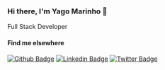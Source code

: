 ### Hi there, I'm Yago Marinho 👋

Full Stack Developer


#### Find me elsewhere 
[![Github Badge](https://img.shields.io/badge/-Github-000?style=flat-square&logo=Github&logoColor=white&link=https://github.com/yagomarinho)](https://github.com/yagomarinho)
[![Linkedin Badge](https://img.shields.io/badge/-LinkedIn-blue?style=flat-square&logo=Linkedin&logoColor=white&link=https://www.linkedin.com/in/yago-marinho/)](https://www.linkedin.com/in/yago-marinho/)
[![Twitter Badge](https://img.shields.io/badge/-Twitter-1ca0f1?style=flat-square&labelColor=1ca0f1&logo=twitter&logoColor=white&link=https://twitter.com/marinho_rj2)](https://twitter.com/marinho_rj2)

<!--
**yagomarinho/yagomarinho** is a ✨ _special_ ✨ repository because its `README.md` (this file) appears on your GitHub profile.

Here are some ideas to get you started:

- 🔭 I’m currently working on ...
- 🌱 I’m currently learning ...
- 👯 I’m looking to collaborate on ...
- 🤔 I’m looking for help with ...
- 💬 Ask me about ...
- 📫 How to reach me: ...
- 😄 Pronouns: ...
- ⚡ Fun fact: ...
-->
